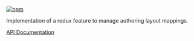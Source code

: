 [![npm](https://img.shields.io/npm/v/@acoustic-content-sdk/redux-feature-auth-layout-mapping.svg?style=flat-square)](https://www.npmjs.com/package/@acoustic-content-sdk/redux-feature-auth-layout-mapping)

Implementation of a redux feature to manage authoring layout mappings.

[API Documentation](./markdown/redux-feature-auth-layout-mapping.md)
